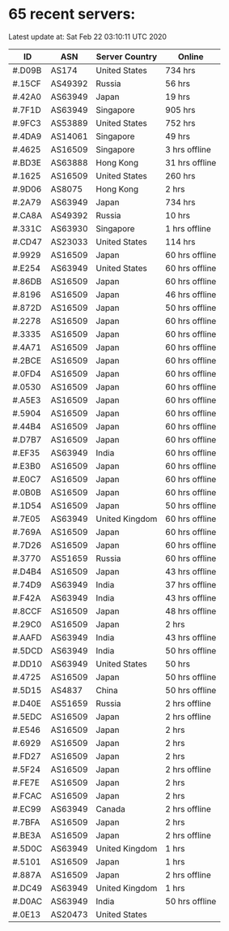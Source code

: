 # 65 recent servers:

Latest update at: Sat Feb 22 03:10:11 UTC 2020

| ID | ASN | Server Country | Online |
| -- | --- | -------------- | ------ |
| #.D09B | AS174 | United States | 734 hrs |
| #.15CF | AS49392 | Russia | 56 hrs |
| #.42A0 | AS63949 | Japan | 19 hrs |
| #.7F1D | AS63949 | Singapore | 905 hrs |
| #.9FC3 | AS53889 | United States | 752 hrs |
| #.4DA9 | AS14061 | Singapore | 49 hrs |
| #.4625 | AS16509 | Singapore | 3 hrs offline |
| #.BD3E | AS63888 | Hong Kong | 31 hrs offline |
| #.1625 | AS16509 | United States | 260 hrs |
| #.9D06 | AS8075 | Hong Kong | 2 hrs |
| #.2A79 | AS63949 | Japan | 734 hrs |
| #.CA8A | AS49392 | Russia | 10 hrs |
| #.331C | AS63930 | Singapore | 1 hrs offline |
| #.CD47 | AS23033 | United States | 114 hrs |
| #.9929 | AS16509 | Japan | 60 hrs offline |
| #.E254 | AS63949 | United States | 60 hrs offline |
| #.86DB | AS16509 | Japan | 60 hrs offline |
| #.8196 | AS16509 | Japan | 46 hrs offline |
| #.872D | AS16509 | Japan | 50 hrs offline |
| #.2278 | AS16509 | Japan | 60 hrs offline |
| #.3335 | AS16509 | Japan | 60 hrs offline |
| #.4A71 | AS16509 | Japan | 60 hrs offline |
| #.2BCE | AS16509 | Japan | 60 hrs offline |
| #.0FD4 | AS16509 | Japan | 60 hrs offline |
| #.0530 | AS16509 | Japan | 60 hrs offline |
| #.A5E3 | AS16509 | Japan | 60 hrs offline |
| #.5904 | AS16509 | Japan | 60 hrs offline |
| #.44B4 | AS16509 | Japan | 60 hrs offline |
| #.D7B7 | AS16509 | Japan | 60 hrs offline |
| #.EF35 | AS63949 | India | 60 hrs offline |
| #.E3B0 | AS16509 | Japan | 60 hrs offline |
| #.E0C7 | AS16509 | Japan | 60 hrs offline |
| #.0B0B | AS16509 | Japan | 60 hrs offline |
| #.1D54 | AS16509 | Japan | 50 hrs offline |
| #.7E05 | AS63949 | United Kingdom | 60 hrs offline |
| #.769A | AS16509 | Japan | 60 hrs offline |
| #.7D26 | AS16509 | Japan | 60 hrs offline |
| #.3770 | AS51659 | Russia | 60 hrs offline |
| #.D4B4 | AS16509 | Japan | 43 hrs offline |
| #.74D9 | AS63949 | India | 37 hrs offline |
| #.F42A | AS63949 | India | 43 hrs offline |
| #.8CCF | AS16509 | Japan | 48 hrs offline |
| #.29C0 | AS16509 | Japan | 2 hrs |
| #.AAFD | AS63949 | India | 43 hrs offline |
| #.5DCD | AS63949 | India | 50 hrs offline |
| #.DD10 | AS63949 | United States | 50 hrs |
| #.4725 | AS16509 | Japan | 50 hrs offline |
| #.5D15 | AS4837 | China | 50 hrs offline |
| #.D40E | AS51659 | Russia | 2 hrs offline |
| #.5EDC | AS16509 | Japan | 2 hrs offline |
| #.E546 | AS16509 | Japan | 2 hrs |
| #.6929 | AS16509 | Japan | 2 hrs |
| #.FD27 | AS16509 | Japan | 2 hrs |
| #.5F24 | AS16509 | Japan | 2 hrs offline |
| #.FE7E | AS16509 | Japan | 2 hrs |
| #.FCAC | AS16509 | Japan | 2 hrs |
| #.EC99 | AS63949 | Canada | 2 hrs offline |
| #.7BFA | AS16509 | Japan | 2 hrs |
| #.BE3A | AS16509 | Japan | 2 hrs offline |
| #.5D0C | AS63949 | United Kingdom | 1 hrs |
| #.5101 | AS16509 | Japan | 1 hrs |
| #.887A | AS16509 | Japan | 2 hrs offline |
| #.DC49 | AS63949 | United Kingdom | 1 hrs |
| #.D0AC | AS63949 | India | 50 hrs offline |
| #.0E13 | AS20473 | United States | |

